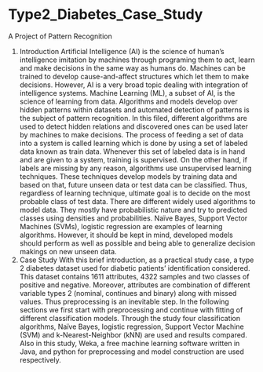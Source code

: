 # Type2_Diabetes_Case_Study
A Project of Pattern Recognition

1. Introduction
Artificial Intelligence (AI) is the science of human’s intelligence imitation by machines through programing them to act, learn and make decisions in the same way as humans do. Machines can be trained to develop cause-and-affect structures which let them to make decisions. However, AI is a very broad topic dealing with integration of intelligence systems. Machine Learning (ML), a subset of Al, is the science of learning from data. Algorithms and models develop over hidden patterns within datasets and automated detection of patterns is the subject of pattern recognition. In this filed, different algorithms are used to detect hidden relations and discovered ones can be used later by machines to make decisions. The process of feeding a set of data into a system is called learning which is done by using a set of labeled data known as train data. Whenever this set of labeled data is in hand and are given to a system, training is supervised. On the other hand, if labels are missing by any reason, algorithms use unsupervised learning techniques. These techniques develop models by training data and based on that, future unseen data or test data can be classified. Thus, regardless of learning technique, ultimate goal is to decide on the most probable class of test data.
There are different widely used algorithms to model data. They mostly have probabilistic nature and try to predicted classes using densities and probabilities. Naïve Bayes, Support Vector Machines (SVMs), logistic regression are examples of learning algorithms. However, it should be kept in mind, developed models should perform as well as possible and being able to generalize decision makings on new unseen data.
2. Case Study
With this brief introduction, as a practical study case, a type 2 diabetes dataset used for diabetic patients’ identification considered. This dataset contains 1611 attributes, 4322 samples and two classes of positive and negative. Moreover, attributes are combination of different variable types 2 (nominal, continues and binary) along with missed values. Thus preprocessing is an inevitable step. In the following sections we first start with preprocessing and continue with fitting of different classification models. Through the study four classification algorithms, Naïve Bayes, logistic regression, Support Vector Machine (SVM) and k-Nearest-Neighbor (kNN) are used and results compared. Also in this study, Weka, a free machine learning software written in Java, and python for preprocessing and model construction are used respectively.
